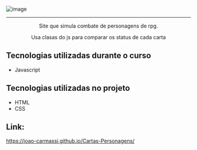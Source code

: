 ![image](https://github.com/joao-carmassi/Cartas-Personagens/assets/90992816/01d30129-3a07-4dd1-84ed-6729f50e0715)

<hr>

<p align="center">Site que simula combate de personagens de rpg.</p>
<p align="center">Usa clasas do js para comparar os status de cada carta</p>

## Tecnologias utilizadas durante o curso
* Javascript

## Tecnologias utilizadas no projeto
* HTML
* CSS

## Link:
https://joao-carmassi.github.io/Cartas-Personagens/
